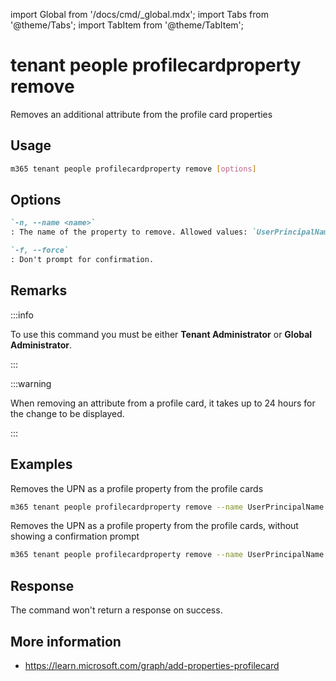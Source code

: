 <!-- DISCLAIMER: All secrets, passwords, and sensitive values in this document are examples only and not real credentials. -->
import Global from '/docs/cmd/_global.mdx';
import Tabs from '@theme/Tabs';
import TabItem from '@theme/TabItem';

# tenant people profilecardproperty remove

Removes an additional attribute from the profile card properties

## Usage

```sh
m365 tenant people profilecardproperty remove [options]
```

## Options

```md definition-list
`-n, --name <name>`
: The name of the property to remove. Allowed values: `UserPrincipalName`, `Fax`, `StreetAddress`, `PostalCode`, `StateOrProvince`, `Alias`, `customAttribute1`, `customAttribute2`, `customAttribute3`, `customAttribute4`, `customAttribute5`, `customAttribute6`, `customAttribute7`, `customAttribute8`, `customAttribute9`, `customAttribute10`, `customAttribute11`, `customAttribute12`, `customAttribute13`, `customAttribute14`, `customAttribute15`.

`-f, --force`
: Don't prompt for confirmation.
```

<Global />

## Remarks

:::info

To use this command you must be either **Tenant Administrator** or **Global Administrator**.

:::

:::warning

When removing an attribute from a profile card, it takes up to 24 hours for the change to be displayed.

:::

## Examples

Removes the UPN as a profile property from the profile cards

```sh
m365 tenant people profilecardproperty remove --name UserPrincipalName
```

Removes the UPN as a profile property from the profile cards, without showing a confirmation prompt

```sh
m365 tenant people profilecardproperty remove --name UserPrincipalName --force
```

## Response

The command won't return a response on success.

## More information

- https://learn.microsoft.com/graph/add-properties-profilecard
